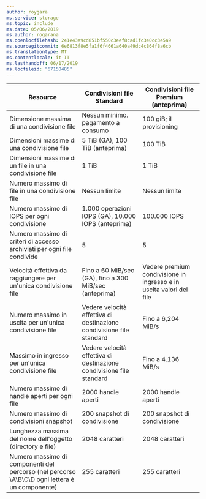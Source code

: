 ```yaml
---
author: roygara
ms.service: storage
ms.topic: include
ms.date: 05/06/2019
ms.author: rogarana
ms.openlocfilehash: 241e43a9cd851bf550c3eef8cad1fc3e0cc3e5a9
ms.sourcegitcommit: 6e6813f8e5fa1f6f4661a640a49dc4c864f8a6cb
ms.translationtype: MT
ms.contentlocale: it-IT
ms.lasthandoff: 06/17/2019
ms.locfileid: "67150485"
---
```

| Resource | Condivisioni file Standard | Condivisioni file Premium (anteprima) |
|----------|---------------|------------------------------------------|
| Dimensione massima di una condivisione file | Nessun minimo. pagamento a consumo | 100 giB; il provisioning |
| Dimensioni massime di una condivisione file | 5 TiB (GA), 100 TiB (anteprima) | 100 TiB |
| Dimensioni massime di un file in una condivisione file | 1 TiB | 1 TiB |
| Numero massimo di file in una condivisione file | Nessun limite | Nessun limite |
| Numero massimo di IOPS per ogni condivisione | 1\.000 operazioni IOPS (GA), 10.000 IOPS (anteprima) | 100.000 IOPS |
| Numero massimo di criteri di accesso archiviati per ogni file condivide | 5 | 5 |
| Velocità effettiva da raggiungere per un'unica condivisione file | Fino a 60 MiB/sec (GA), fino a 300 MiB/sec (anteprima) | Vedere premium condivisione in ingresso e in uscita valori del file|
| Numero massimo in uscita per un'unica condivisione file | Vedere velocità effettiva di destinazione condivisione file standard | Fino a 6,204 MiB/s |
| Massimo in ingresso per un'unica condivisione file | Vedere velocità effettiva di destinazione condivisione file standard | Fino a 4.136 MiB/s |
| Numero massimo di handle aperti per ogni file | 2000 handle aperti | 2000 handle aperti |
| Numero massimo di condivisioni snapshot | 200 snapshot di condivisione | 200 snapshot di condivisione |
| Lunghezza massima del nome dell'oggetto (directory e file) | 2048 caratteri | 2048 caratteri |
| Numero massimo di componenti del percorso (nel percorso \A\B\C\D ogni lettera è un componente) | 255 caratteri | 255 caratteri |